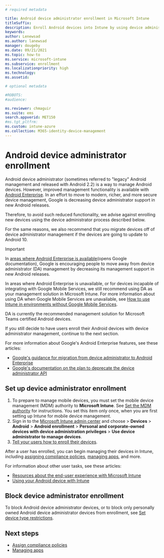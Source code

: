 ```yaml
---
# required metadata

title: Android device administrator enrollment in Microsoft Intune
titleSuffix: 
description: Enroll Android devices into Intune by using device administrator enrollment.
keywords:
author: Lenewsad
ms.author: lanewsad
manager: dougeby
ms.date: 09/21/2021
ms.topic: how-to
ms.service: microsoft-intune
ms.subservice: enrollment
ms.localizationpriority: high
ms.technology:
ms.assetid: 

# optional metadata

#ROBOTS:
#audience:

ms.reviewer: chmaguir
ms.suite: ems
search.appverid: MET150
#ms.tgt_pltfrm:
ms.custom: intune-azure
ms.collection: M365-identity-device-management
---
```


# Android device administrator enrollment

Android device administrator (sometimes referred to "legacy" Android management and released with Android 2.2) is a way to manage Android devices. However, improved management functionality is  available with [Android Enterprise](https://www.android.com/enterprise/management/). In an effort to move to modern, richer, and more secure device management, Google is decreasing device administrator support in new Android releases.

Therefore, to avoid such reduced functionality, we advise against enrolling new devices using the device administrator process described below.

For the same reasons, we also recommend that you migrate devices off of device administrator management if the devices are going to update to Android 10. 

> [!IMPORTANT]
> In [areas where Android Enterprise is available](https://support.google.com/work/android/answer/6270910)(opens Google documentation), Google is encouraging people to move away from device administrator (DA) management by decreasing its management support in new Android releases. 
> 
> In areas where Android Enterprise is unavailable, or for devices incapable of integrating with Google Mobile Services, we still recommend using DA as your management solution in Microsoft Intune. For more information about using DA when Google Mobile Services are unavailable, see [How to use Intune in environments without Google Mobile Services](../apps/manage-without-gms.md). 
> 
> DA is currently the recommended management solution for Microsoft Teams certified Android devices. 

If you still decide to have users enroll their Android devices with device administrator management, continue to the next section.  

For more information about Google's Android Enterprise features, see these articles:
- [Google's guidance for migration from device administrator to Android Enterprise](http://static.googleusercontent.com/media/android.com/en/enterprise/static/2016/pdfs/enterprise/Android-Enterprise-Migration-Bluebook_2019.pdf)
- [Google's documentation on the plan to deprecate the device administrator API](https://developers.google.com/android/work/device-admin-deprecation)

## Set up device administrator enrollment

1. To prepare to manage mobile devices, you must set the mobile device management (MDM) authority to **Microsoft Intune**. See [Set the MDM authority](../fundamentals/mdm-authority-set.md) for instructions. You set this item only once, when you are first setting up Intune for mobile device management.
2. Sign in to the [Microsoft Intune admin center](https://go.microsoft.com/fwlink/?linkid=2109431) and choose > **Devices** > **Android** > **Android enrollment** > **Personal and corporate-owned devices with device administration privileges** > **Use device administrator to manage devices**.
3. [Tell your users how to enroll their devices](../user-help/enroll-device-android-company-portal.md).  

After a user has enrolled, you can begin managing their devices in Intune, including [assigning compliance policies](../protect/compliance-policy-create-android.md), [managing apps](../apps/app-management.md), and more.

For information about other user tasks, see these articles:
- [Resources about the end-user experience with Microsoft Intune](../fundamentals/end-user-educate.md)
- [Using your Android device with Intune](../user-help/why-enroll-android-device.md)


## Block device administrator enrollment
To block Android device administrator devices, or to block only personally owned Android device administrator devices from enrollment, see [Set device type restrictions](enrollment-restrictions-set.md).


## Next steps
- [Assign compliance policies](../protect/compliance-policy-create-android.md)
- [Managing apps](../apps/app-management.md)
